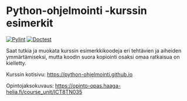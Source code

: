 # Python-ohjelmointi -kurssin esimerkit

[![Pylint](https://github.com/python-ohjelmointi/esimerkit/actions/workflows/pylint.yml/badge.svg)](https://github.com/python-ohjelmointi/esimerkit/actions/workflows/pylint.yml) [![Doctest](https://github.com/python-ohjelmointi/esimerkit/actions/workflows/doctest.yml/badge.svg)](https://github.com/python-ohjelmointi/esimerkit/actions/workflows/doctest.yml)

Saat tutkia ja muokata kurssin esimerkkikoodeja eri tehtävien ja aiheiden ymmärtämiseksi, mutta koodin suora kopiointi osaksi omaa ratkaisua on kielletty.

Kurssin kotisivu: https://python-ohjelmointi.github.io

Opintojaksokuvaus: https://opinto-opas.haaga-helia.fi/course_unit/ICT8TN035

